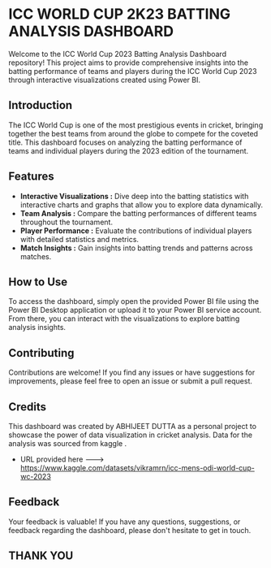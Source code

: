 # ICC WORLD CUP 2K23 BATTING ANALYSIS DASHBOARD

Welcome to the ICC World Cup 2023 Batting Analysis Dashboard repository! This project aims to provide comprehensive insights into the batting performance of teams and players during the ICC World Cup 2023 through interactive visualizations created using Power BI.

## Introduction

The ICC World Cup is one of the most prestigious events in cricket, bringing together the best teams from around the globe to compete for the coveted title. This dashboard focuses on analyzing the batting performance of teams and individual players during the 2023 edition of the tournament.

## Features

- **Interactive Visualizations :** Dive deep into the batting statistics with interactive charts and graphs that allow you to explore data dynamically.
- **Team Analysis :** Compare the batting performances of different teams throughout the tournament.
- **Player Performance :** Evaluate the contributions of individual players with detailed statistics and metrics.
- **Match Insights :** Gain insights into batting trends and patterns across matches.

## How to Use

To access the dashboard, simply open the provided Power BI file using the Power BI Desktop application or upload it to your Power BI service account. From there, you can interact with the visualizations to explore batting analysis insights.

## Contributing

Contributions are welcome! If you find any issues or have suggestions for improvements, please feel free to open an issue or submit a pull request.

## Credits

This dashboard was created by ABHIJEET DUTTA as a personal project to showcase the power of data visualization in cricket analysis. Data for the analysis was sourced from kaggle .
- URL provided here ---> https://www.kaggle.com/datasets/vikramrn/icc-mens-odi-world-cup-wc-2023

## Feedback

Your feedback is valuable! If you have any questions, suggestions, or feedback regarding the dashboard, please don't hesitate to get in touch.

## THANK YOU
